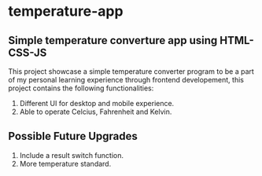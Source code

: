 # temperature-app

## Simple temperature converture app using HTML-CSS-JS

This project showcase a simple temperature converter program to be a part of my personal learning experience through frontend developement, this project contains the following functionalities:

1. Different UI for desktop and mobile experience.
2. Able to operate Celcius, Fahrenheit and Kelvin.

## Possible Future Upgrades

1. Include a result switch function.
2. More temperature standard.
